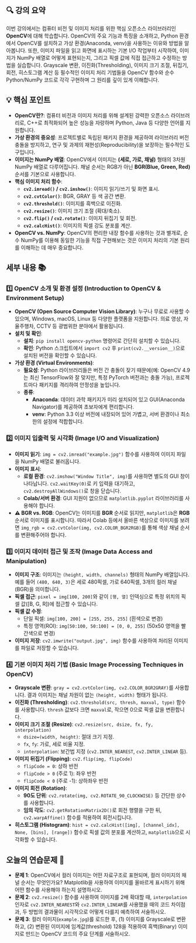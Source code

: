 ## 🔍 강의 요약
이번 강의에서는 컴퓨터 비전 및 이미지 처리를 위한 핵심 오픈소스 라이브러리인 **OpenCV**에 대해 학습합니다. OpenCV의 주요 기능과 특징을 소개하고, Python 환경에서 OpenCV를 설치하고 가상 환경(Anaconda, venv)을 사용하는 이유와 방법을 알아봅니다. 또한, 이미지 파일을 읽고 화면에 표시하는 기본 I/O 작업부터 시작하여, 이미지가 NumPy 배열로 어떻게 표현되는지, 그리고 픽셀 값에 직접 접근하고 수정하는 방법을 실습합니다. Grayscale 변환, 이진화(Thresholding), 이미지 크기 조절, 뒤집기, 회전, 히스토그램 계산 등 필수적인 이미지 처리 기법들을 OpenCV 함수와 순수 Python/NumPy 코드로 각각 구현하며 그 원리를 깊이 있게 이해합니다.

## 💡 핵심 포인트
- **OpenCV란?**: 컴퓨터 비전과 이미지 처리를 위해 설계된 강력한 오픈소스 라이브러리로, C++로 최적화되어 높은 성능을 자랑하며 Python, Java 등 다양한 언어를 지원합니다.
- **가상 환경의 중요성**: 프로젝트별로 독립된 패키지 환경을 제공하여 라이브러리 버전 충돌을 방지하고, 연구 및 과제의 재현성(Reproducibility)을 보장하는 필수적인 도구입니다.
- **이미지는 NumPy 배열**: OpenCV에서 이미지는 **(세로, 가로, 채널)** 형태의 3차원 NumPy 배열로 다루어집니다. 채널 순서는 RGB가 아닌 **BGR(Blue, Green, Red)** 순서를 기본으로 사용합니다.
- **핵심 이미지 처리 함수**:
    - **`cv2.imread()` / `cv2.imshow()`**: 이미지 읽기/쓰기 및 화면 표시.
    - **`cv2.cvtColor()`**: BGR, GRAY 등 색 공간 변환.
    - **`cv2.threshold()`**: 이미지를 흑백으로 이진화.
    - **`cv2.resize()`**: 이미지 크기 조절 (확대/축소).
    - **`cv2.flip()` / `cv2.rotate()`**: 이미지 뒤집기 및 회전.
    - **`cv2.calcHist()`**: 이미지의 픽셀 강도 분포를 계산.
- **OpenCV vs. NumPy**: OpenCV의 편리한 내장 함수를 사용하는 것과 별개로, 순수 NumPy를 이용해 동일한 기능을 직접 구현해보는 것은 이미지 처리의 기본 원리를 이해하는 데 매우 중요합니다.

## 세부 내용 📚
### 1️⃣ OpenCV 소개 및 환경 설정 (Introduction to OpenCV & Environment Setup)
- **OpenCV (Open Source Computer Vision Library)**: 누구나 무료로 사용할 수 있으며, Windows, macOS, Linux 등 다양한 플랫폼을 지원합니다. 의료 영상, 자율주행차, CCTV 등 광범위한 분야에서 활용됩니다.
- **설치 및 확인**:
    - **설치**: `pip install opencv-python` 명령어로 간단히 설치할 수 있습니다.
    - **확인**: Python 스크립트에서 `import cv2` 후 `print(cv2.__version__)`으로 설치된 버전을 확인할 수 있습니다.
- **가상 환경 (Virtual Environments)**:
    - **필요성**: Python 라이브러리들은 버전 간 충돌이 잦기 때문에(예: OpenCV 4.9는 최신 TensorFlow와 잘 맞지만, 특정 PyTorch 버전과는 충돌 가능), 프로젝트마다 패키지를 격리하여 안정성을 높입니다.
    - **종류**:
        - **Anaconda**: 데이터 과학 패키지가 미리 설치되어 있고 GUI(Anaconda Navigator)를 제공하여 초보자에게 편리합니다.
        - **venv**: Python 3.3 이상 버전에 내장되어 있어 가볍고, 서버 환경이나 최소한의 설정에 적합합니다.

### 2️⃣ 이미지 입출력 및 시각화 (Image I/O and Visualization)
- **이미지 읽기**: `img = cv2.imread("example.jpg")` 함수를 사용하여 이미지 파일을 NumPy 배열로 불러옵니다.
- **이미지 표시**:
    - **로컬 환경**: `cv2.imshow("Window Title", img)`를 사용하면 별도의 GUI 창이 나타납니다. `cv2.waitKey(0)`로 키 입력을 대기하고, `cv2.destroyAllWindows()`로 창을 닫습니다.
    - **Colab/서버 환경**: GUI 지원이 없으므로 `matplotlib.pyplot` 라이브러리를 사용해야 합니다.
- **⚠️ BGR vs. RGB**: OpenCV는 이미지를 **BGR** 순서로 읽지만, `matplotlib`은 **RGB** 순서로 이미지를 표시합니다. 따라서 Colab 등에서 올바른 색상으로 이미지를 보려면 `img_rgb = cv2.cvtColor(img, cv2.COLOR_BGR2RGB)`를 통해 색상 채널 순서를 변환해주어야 합니다.

### 3️⃣ 이미지 데이터 접근 및 조작 (Image Data Access and Manipulation)
- **이미지 구조**: 이미지는 `(height, width, channels)` 형태의 NumPy 배열입니다. 예를 들어 `(480, 640, 3)`은 세로 480픽셀, 가로 640픽셀, 3개의 컬러 채널(BGR)을 의미합니다.
- **픽셀 접근**: `pixel = img[100, 200]`와 같이 `[행, 열]` 인덱싱으로 특정 위치의 픽셀 값([B, G, R])에 접근할 수 있습니다.
- **픽셀 값 수정**:
    - 단일 픽셀: `img[100, 200] = [255, 255, 255]` (흰색으로 변경)
    - 특정 영역(ROI): `img[50:100, 50:100] = [0, 0, 255]` (50x50 영역을 빨간색으로 변경)
- **이미지 저장**: `cv2.imwrite("output.jpg", img)` 함수를 사용하여 처리된 이미지를 파일로 저장할 수 있습니다.

### 4️⃣ 기본 이미지 처리 기법 (Basic Image Processing Techniques in OpenCV)
- **Grayscale 변환**: `gray = cv2.cvtColor(img, cv2.COLOR_BGR2GRAY)`를 사용합니다. 결과 이미지는 채널 차원이 없는 `(height, width)` 형태가 됩니다.
- **이진화 (Thresholding)**: `cv2.threshold(src, thresh, maxval, type)` 함수를 사용합니다. `thresh` 값보다 크면 `maxval`로, 작으면 0으로 픽셀 값을 변환합니다.
- **이미지 크기 조절 (Resize)**: `cv2.resize(src, dsize, fx, fy, interpolation)`
    - `dsize=(width, height)`: 절대 크기 지정.
    - `fx`, `fy`: 가로, 세로 비율 지정.
    - `interpolation`: 보간법 지정 (`cv2.INTER_NEAREST`, `cv2.INTER_LINEAR` 등).
- **이미지 뒤집기 (Flipping)**: `cv2.flip(img, flipCode)`
    - `flipCode = 0`: 상하 반전
    - `flipCode > 0` (주로 1): 좌우 반전
    - `flipCode < 0` (주로 -1): 상하좌우 반전
- **이미지 회전 (Rotation)**:
    - **90도 단위**: `cv2.rotate(img, cv2.ROTATE_90_CLOCKWISE)` 등 간단한 상수를 사용합니다.
    - **임의 각도**: `cv2.getRotationMatrix2D()`로 회전 행렬을 구한 뒤, `cv2.warpAffine()` 함수를 적용하여 회전시킵니다.
- **히스토그램 (Histogram)**: `hist = cv2.calcHist([img], [channel_idx], None, [bins], [range])` 함수로 픽셀 값의 분포를 계산하고, `matplotlib`으로 시각화할 수 있습니다.

## 오늘의 연습문제 📝
- **문제 1**: OpenCV에서 컬러 이미지는 어떤 자료구조로 표현되며, 컬러 이미지의 채널 순서는 무엇인가요? Matplotlib을 사용하여 이미지를 올바르게 표시하기 위해 어떤 함수를 사용해야 하는지 설명하시오.
- **문제 2**: `cv2.resize()` 함수를 사용하여 이미지를 2배 확대할 때, `interpolation` 인자로 `cv2.INTER_NEAREST`와 `cv2.INTER_LINEAR`를 사용했을 때의 코드 차이점과, 두 방법의 결과물이 시각적으로 어떻게 다를지 예측하여 서술하시오.
- **문제 3**: 컬러 이미지(`example.jpg`)를 로드한 후, (1) 이미지를 Grayscale로 변환하고, (2) 변환된 이미지에 임계값(threshold) 128을 적용하여 흑백(Binary) 이미지로 만드는 OpenCV 코드의 주요 단계를 서술하시오.
